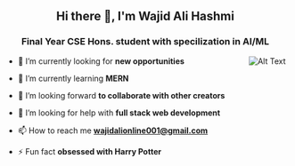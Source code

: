 <h2 align="center">Hi there 👋, I'm Wajid Ali Hashmi</h1>
<h3 align="center"> Final Year CSE Hons. student with specilization in AI/ML</h3>


  <img  withd="100" align="right" src="https://i.giphy.com/media/v1.Y2lkPTc5MGI3NjExbHk3dGVrOGk5dXg3OXludDRvNzM1am1janFsbGxqZjFoZXpuajYwbyZlcD12MV9pbnRlcm5hbF9naWZfYnlfaWQmY3Q9Zw/bGgsc5mWoryfgKBx1u/giphy.gif" alt="Alt Text" autoplay loop>





- 🔭 I’m currently looking for **new opportunities**

- 🌱 I’m currently learning **MERN**

- 👯 I’m looking forward **to collaborate with other creators**

- 🤝 I’m looking for help with **full stack web development**

- 📫 How to reach me **wajidalionline001@gmail.com**

- ⚡ Fun fact **obsessed with Harry Potter**
